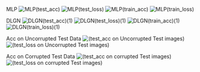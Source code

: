 MLP
![MLP(test_acc)](https://user-images.githubusercontent.com/32334380/210933507-6a240a77-6bad-4dbe-a022-cce72d506f16.png)
![MLP(test_loss)](https://user-images.githubusercontent.com/32334380/210933515-a448a11a-380d-4ecc-8e0a-6a4ee3442074.png)
![MLP(train_acc)](https://user-images.githubusercontent.com/32334380/210933516-759bb62d-aa62-4f36-94f7-e7031ac7edd4.png)
![MLP(train_loss)](https://user-images.githubusercontent.com/32334380/210933519-3ca27560-13f4-4b6b-a20f-6ad674513fef.png)

DLGN
![DLGN(test_acc)(1)](https://user-images.githubusercontent.com/32334380/210933559-e7d1917c-f1b2-47d8-a30b-772bd8c64f9a.png)
![DLGN(test_loss)(1)](https://user-images.githubusercontent.com/32334380/210933562-f36ac7c7-0954-47d6-a99f-5447d1ec2165.png)
![DLGN(train_acc)(1)](https://user-images.githubusercontent.com/32334380/210933565-29f6eadd-724d-4dee-a096-3518af0a76b2.png)
![DLGN(train_loss)(1)](https://user-images.githubusercontent.com/32334380/210933566-0dc1f561-b812-4f4a-9d1d-2f60ad200dbf.png)

Acc on Uncorrupted Test Data
![(test_acc on Uncorrupted Test images)](https://user-images.githubusercontent.com/32334380/210933645-dd8264c3-645d-4301-a29f-a1ce9f930436.png)
![(test_loss on Uncorrupted Test images)](https://user-images.githubusercontent.com/32334380/210933654-ba0b5db3-e8e3-40c8-bb6a-bba821708fce.png)

Acc on Corrupted Test Data
![(test_acc on corrupted Test images)](https://user-images.githubusercontent.com/32334380/210933689-34c8c74e-fec9-4285-b7bc-4c53100d7483.png)
![(test_loss on corrupted Test images)](https://user-images.githubusercontent.com/32334380/210933695-745d7ea4-4d10-467a-acd6-1d78bf022c6e.png)
